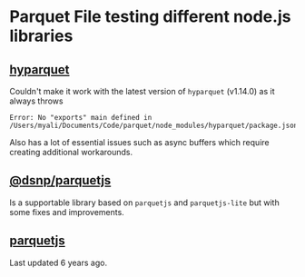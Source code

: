 # Parquet File testing different node.js libraries

## [hyparquet](https://www.npmjs.com/package/hyparquet)

Couldn't make it work with the latest version of `hyparquet` (v1.14.0) as it always throws

```
Error: No "exports" main defined in /Users/myali/Documents/Code/parquet/node_modules/hyparquet/package.json
```

Also has a lot of essential issues such as async buffers which require creating additional workarounds.

## [@dsnp/parquetjs](https://www.npmjs.com/package/@dsnp/parquetjs)

Is a supportable library based on `parquetjs` and `parquetjs-lite` but with some fixes and improvements.

## [parquetjs](https://www.npmjs.com/package/parquetjs)

Last updated 6 years ago.
